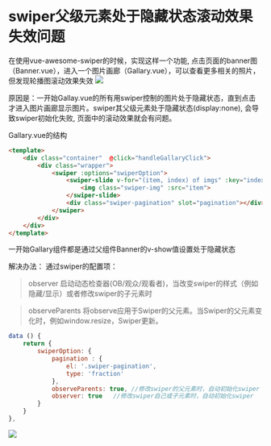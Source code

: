 # swiper父级元素处于隐藏状态滚动效果失效问题

在使用vue-awesome-swiper的时候，实现这样一个功能, 点击页面的banner图（Banner.vue），进入一个图片画廊（Gallary.vue），可以查看更多相关的照片，但发现轮播图滚动效果失效
![](https://user-gold-cdn.xitu.io/2019/12/25/16f3aa7f03be6109?w=432&h=764&f=gif&s=1825248)

原因是：一开始Gallay.vue的所有用swiper控制的图片处于隐藏状态，直到点击才进入图片画廊显示图片。swiper其父级元素处于隐藏状态(display:none), 会导致swiper初始化失败, 页面中的滚动效果就会有问题。

Gallary.vue的结构
```html
<template>
    <div class="container"  @click="handleGallaryClick">
        <div class="wrapper">
            <swiper :options="swiperOption">
                <swiper-slide v-for="(item, index) of imgs" :key="index">
                    <img class="swiper-img" :src="item">
                </swiper-slide>
                <div class="swiper-pagination" slot="pagination"></div>
            </swiper>
        </div>
    </div>
</template>
```
一开始Gallary组件都是通过父组件Banner的v-show值设置处于隐藏状态

解决办法：
通过swiper的配置项：
> observer
启动动态检查器(OB/观众/观看者)，当改变swiper的样式（例如隐藏/显示）或者修改swiper的子元素时

> observeParents
将observe应用于Swiper的父元素。当Swiper的父元素变化时，例如window.resize，Swiper更新。
```javascript
data () {
    return {
        swiperOption: {
            pagination : {
                el: '.swiper-pagination',
                type: 'fraction'
            },
            observeParents: true, //修改swiper的父元素时，自动初始化swiper
            observer: true   //修改swiper自己或子元素时，自动初始化swiper
        }
    }
},
```

![](https://user-gold-cdn.xitu.io/2019/12/25/16f3ab29259088a7?w=431&h=759&f=gif&s=974520)